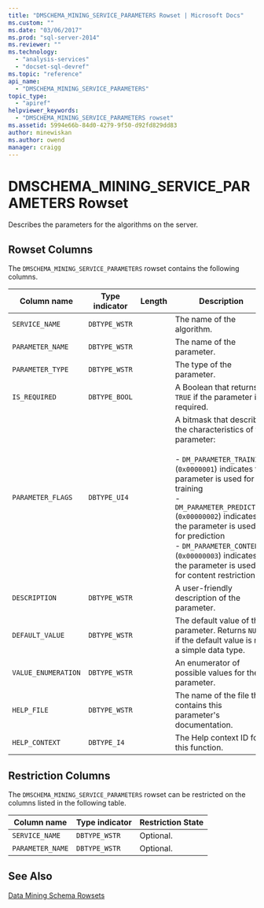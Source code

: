 ```yaml
---
title: "DMSCHEMA_MINING_SERVICE_PARAMETERS Rowset | Microsoft Docs"
ms.custom: ""
ms.date: "03/06/2017"
ms.prod: "sql-server-2014"
ms.reviewer: ""
ms.technology: 
  - "analysis-services"
  - "docset-sql-devref"
ms.topic: "reference"
api_name: 
  - "DMSCHEMA_MINING_SERVICE_PARAMETERS"
topic_type: 
  - "apiref"
helpviewer_keywords: 
  - "DMSCHEMA_MINING_SERVICE_PARAMETERS rowset"
ms.assetid: 5994e66b-84d0-4279-9f50-d92fd829dd83
author: minewiskan
ms.author: owend
manager: craigg
---
```

# DMSCHEMA_MINING_SERVICE_PARAMETERS Rowset
  Describes the parameters for the algorithms on the server.  
  
## Rowset Columns  
 The `DMSCHEMA_MINING_SERVICE_PARAMETERS` rowset contains the following columns.  
  
|Column name|Type indicator|Length|Description|  
|-----------------|--------------------|------------|-----------------|  
|`SERVICE_NAME`|`DBTYPE_WSTR`||The name of the algorithm.|  
|`PARAMETER_NAME`|`DBTYPE_WSTR`||The name of the parameter.|  
|`PARAMETER_TYPE`|`DBTYPE_WSTR`||The type of the parameter.|  
|`IS_REQUIRED`|`DBTYPE_BOOL`||A Boolean that returns `TRUE` if the parameter is required.|  
|`PARAMETER_FLAGS`|`DBTYPE_UI4`||A bitmask that describes the characteristics of the parameter:<br /><br /> -   `DM_PARAMETER_TRAINING` (`0x0000001`) indicates the parameter is used for training<br />-   `DM_PARAMETER_PREDICTION` (`0x00000002`) indicates the parameter is used for prediction<br />-   `DM_PARAMETER_CONTENT` (`0x00000003`) indicates the parameter is used for content restriction|  
|`DESCRIPTION`|`DBTYPE_WSTR`||A user-friendly description of the parameter.|  
|`DEFAULT_VALUE`|`DBTYPE_WSTR`||The default value of the parameter. Returns `NULL` if the default value is not a simple data type.|  
|`VALUE_ENUMERATION`|`DBTYPE_WSTR`||An enumerator of possible values for the parameter.|  
|`HELP_FILE`|`DBTYPE_WSTR`||The name of the file that contains this parameter's documentation.|  
|`HELP_CONTEXT`|`DBTYPE_I4`||The Help context ID for this function.|  
  
## Restriction Columns  
 The `DMSCHEMA_MINING_SERVICE_PARAMETERS` rowset can be restricted on the columns listed in the following table.  
  
|Column name|Type indicator|Restriction State|  
|-----------------|--------------------|-----------------------|  
|`SERVICE_NAME`|`DBTYPE_WSTR`|Optional.|  
|`PARAMETER_NAME`|`DBTYPE_WSTR`|Optional.|  
  
## See Also  
 [Data Mining Schema Rowsets](../../schema-rowsets/data-mining/data-mining-schema-rowsets.md) 
  
  

